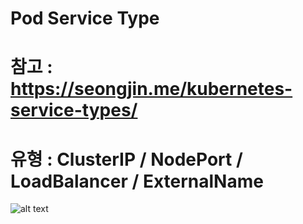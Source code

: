 # Pod Service Type
# 참고 : https://seongjin.me/kubernetes-service-types/
# 유형 : ClusterIP / NodePort / LoadBalancer / ExternalName
![alt text](image-1.png)


